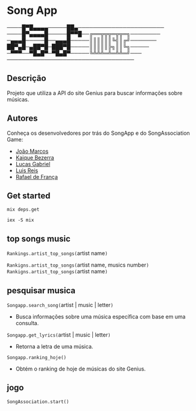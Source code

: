 # Song App
────█▀█▄▄▄▄─────██▄───────────────────────  
────█▀▄▄▄▄█─────█▀▀█──╔══╦╦╦═╦╦═╗────────  
─▄▄▄█─────█──▄▄▄█─────║║║║║║╚╣║╔╝───────  
██▀▄█─▄██▀█─███▀█─────║║║║║╠╗║║╚╗─────  
─▀▀▀──▀█▄█▀─▀█▄█▀─────╚╩╩╩═╩═╩╩═╝───  
──────────────────────────────────  
## Descrição

Projeto que utiliza a API do site Genius para buscar informações sobre músicas.

## Autores

Conheça os desenvolvedores por trás do SongApp e do SongAssociation Game:

- [João Marcos](https://github.com/j4marcos)
- [Kaique Bezerra](https://github.com/KaiqueSantos2004)
- [Lucas Gabriel](https://github.com/LucasGabrielFontes)
- [Luis Reis](https://github.com/LuisReis09)
- [Rafael de França](https://github.com/rafaelfranca1)


## Get started 

`mix deps.get`

`iex -S mix`

## top songs music

`Rankings.artist_top_songs(`artist name`)`

`Rankigns.artist_top_songs(`artist name, musics number`)`  
`Rankigns.artist_top_songs(`artist name`)`

## pesquisar musica

`Songapp.search_song(`artist | music | letter`)`
 - Busca informações sobre uma música específica com base em uma consulta.

`Songapp.get_lyrics(`artist | music | letter`)`
- Retorna a letra de uma música.

`Songapp.ranking_hoje()`
- Obtém o ranking de hoje de músicas do site Genius.

## jogo

`SongAssociation.start()`
